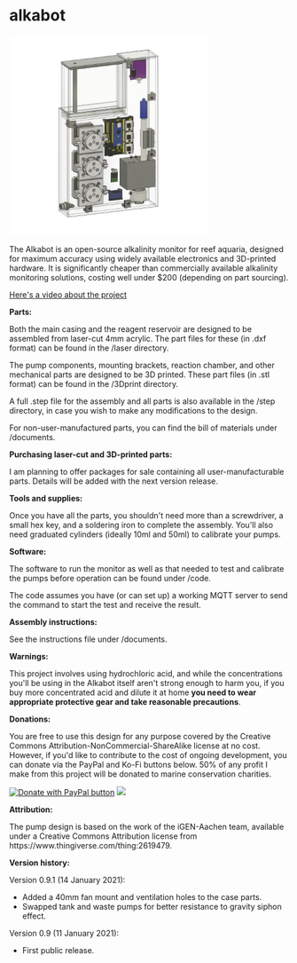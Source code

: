 # alkabot

<img src="images/alkabot_assembly.png" height=360/>

The Alkabot is an open-source alkalinity monitor for reef aquaria, designed for maximum accuracy using widely available electronics and 3D-printed hardware. It is significantly cheaper than commercially available alkalinity monitoring solutions, costing well under $200 (depending on part sourcing).

<a href="https://youtu.be/Ts23RznHFv8">Here's a video about the project</a>

<P><b>Parts:</b></P>
<p>Both the main casing and the reagent reservoir are designed to be assembled from laser-cut 4mm acrylic. The part files for these (in .dxf format) can be found in the /laser directory.</p>

<P>The pump components, mounting brackets, reaction chamber, and other mechanical parts are designed to be 3D printed. These part files (in .stl format) can be found in the /3Dprint directory.</p>

<P>A full .step file for the assembly and all parts is also available in the /step directory, in case you wish to make any modifications to the design.</p>

<P>For non-user-manufactured parts, you can find the bill of materials under /documents.</p>

<P><b>Purchasing laser-cut and 3D-printed parts:</b></p>
<p>I am planning to offer packages for sale containing all user-manufacturable parts. Details will be added with the next version release.</p>

<p><b>Tools and supplies:</b></p>
<p>Once you have all the parts, you shouldn't need more than a screwdriver, a small hex key, and a soldering iron to complete the assembly. You'll also need graduated cylinders (ideally 10ml and 50ml) to calibrate your pumps.</p>

<p><b>Software:</b></p>
<p>The software to run the monitor as well as that needed to test and calibrate the pumps before operation can be found under /code.</p>
<p>The code assumes you have (or can set up) a working MQTT server to send the command to start the test and receive the result.</p>

<p><b>Assembly instructions:</b></p>
<p>See the instructions file under /documents.</p>

<p><b>Warnings:</b></p>
<p>This project involves using hydrochloric acid, and while the concentrations you'll be using in the Alkabot itself aren't strong enough to harm you, if you buy more concentrated acid and dilute it at home <b>you need to wear appropriate protective gear and take reasonable precautions</b>.</p>

<p><b>Donations:</b></p>
<p>You are free to use this design for any purpose covered by the Creative Commons Attribution-NonCommercial-ShareAlike license at no cost. However, if you'd like to contribute to the cost of ongoing development, you can donate via the PayPal and Ko-Fi buttons below. 50% of any profit I make from this project will be donated to marine conservation charities.</p>

<a href="https://www.paypal.com/donate?business=EAHE9VLZCMH2Y"><img src="https://www.paypalobjects.com/en_US/i/btn/btn_donateCC_LG.gif" border="0" name="submit" title="PayPal - The safer, easier way to pay online!" alt="Donate with PayPal button" /></a>
<a href="https://ko-fi.com/Z8Z1394WD"><img src ="https://ko-fi.com/img/githubbutton_sm.svg"></a>

<p><b>Attribution:</b></p>
<p>The pump design is based on the work of the iGEN-Aachen team, available under a Creative Commons Attribution license from https://www.thingiverse.com/thing:2619479.</p>

<p><b>Version history:</b></p>
<p>Version 0.9.1 (14 January 2021):</p>
<ul><li>Added a 40mm fan mount and ventilation holes to the case parts.</li>
  <li>Swapped tank and waste pumps for better resistance to gravity siphon effect.</li>
</ul>
<p>Version 0.9 (11 January 2021):</p>
<ul><li>First public release.</li></ul>
